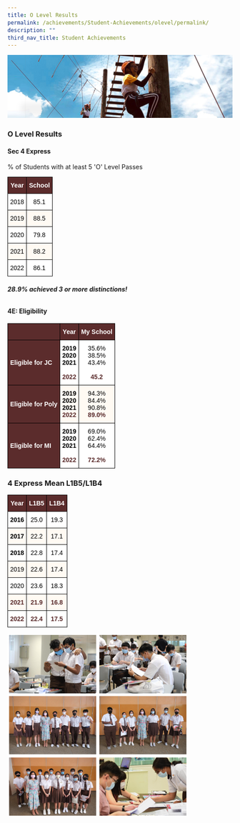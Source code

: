 ```yaml
---
title: O Level Results
permalink: /achievements/Student-Achievements/olevel/permalink/
description: ""
third_nav_title: Student Achievements
---
```

![](/images/achievements.jpg)

### O Level Results

#### Sec 4 Express  
% of Students with at least 5 'O' Level Passes

<style type="text/css">
.tg  {border-collapse:collapse;border-spacing:0;}
.tg td{border-color:black;border-style:solid;border-width:1px;font-family:Arial, sans-serif;font-size:14px;
  overflow:hidden;padding:10px 5px;word-break:normal;}
.tg th{border-color:black;border-style:solid;border-width:1px;font-family:Arial, sans-serif;font-size:14px;
  font-weight:normal;overflow:hidden;padding:10px 5px;word-break:normal;}
.tg .tg-azcb{background-color:#5B2C2C;border-color:#000000;color:#FFF;font-weight:bold;text-align:center;vertical-align:middle}
.tg .tg-4vrb{background-color:#FFF;border-color:#000000;text-align:center;vertical-align:middle}
.tg .tg-ovz1{background-color:#FFFAF3;border-color:#000000;text-align:center;vertical-align:middle}
</style>
<table class="tg">
<thead>
  <tr>
    <th class="tg-azcb"><span style="font-weight:bold;color:#FFF;background-color:#5B2C2C">Year</span></th>
    <th class="tg-azcb"><span style="font-weight:bold;color:#FFF;background-color:#5B2C2C">School</span></th>
  </tr>
</thead>
<tbody>
  <tr>
    <td class="tg-4vrb"><span style="color:#000;background-color:#FFF">2018</span></td>
    <td class="tg-4vrb"><span style="color:#000;background-color:#FFF">85.1</span></td>
  </tr>
  <tr>
    <td class="tg-ovz1"><span style="color:#000;background-color:#FFFAF3">2019</span></td>
    <td class="tg-ovz1"><span style="color:#000;background-color:#FFFAF3">88.5</span></td>
  </tr>
  <tr>
    <td class="tg-4vrb"><span style="color:#000;background-color:#FFF">2020</span></td>
    <td class="tg-4vrb"><span style="color:#000;background-color:#FFF">79.8</span></td>
  </tr>
  <tr>
    <td class="tg-ovz1"><span style="color:#000;background-color:#FFFAF3">2021</span></td>
    <td class="tg-ovz1"><span style="color:#000;background-color:#FFFAF3">88.2</span></td>
  </tr>
  <tr>
    <td class="tg-4vrb"><span style="color:#000;background-color:#FFF">2022</span></td>
    <td class="tg-4vrb"><span style="color:#000;background-color:#FFF">86.1</span></td>
  </tr>
</tbody>
</table>

###### **28.9% achieved 3 or more distinctions!**

#### 4E: Eligibility

<style type="text/css">
.tg  {border-collapse:collapse;border-spacing:0;}
.tg td{border-color:black;border-style:solid;border-width:1px;font-family:Arial, sans-serif;font-size:14px;
  overflow:hidden;padding:10px 5px;word-break:normal;}
.tg th{border-color:black;border-style:solid;border-width:1px;font-family:Arial, sans-serif;font-size:14px;
  font-weight:normal;overflow:hidden;padding:10px 5px;word-break:normal;}
.tg .tg-0yl1{background-color:#5B2C2C;border-color:#000000;color:#FFF;font-weight:bold;text-align:center;vertical-align:top}
.tg .tg-fitk{background-color:#FFF;border-color:#000000;color:#FFF;font-weight:bold;text-align:center;vertical-align:top}
.tg .tg-0f4t{background-color:#5B2C2C;border-color:#000000;color:#FFF;font-weight:bold;text-align:left;vertical-align:middle}
.tg .tg-azcb{background-color:#5B2C2C;border-color:#000000;color:#FFF;font-weight:bold;text-align:center;vertical-align:middle}
.tg .tg-evq4{background-color:#FFFAF3;border-color:#000000;color:#FFF;font-weight:bold;text-align:center;vertical-align:top}
.tg .tg-w4w7{background-color:#FFF;border-color:#000000;text-align:center;vertical-align:top}
.tg .tg-6599{background-color:#FFFAF3;border-color:#000000;text-align:center;vertical-align:top}
</style>
<table class="tg">
<thead>
  <tr>
    <th class="tg-0yl1"></th>
    <th class="tg-0yl1"><span style="font-weight:bold;color:#FFF;background-color:#5B2C2C">Year</span></th>
    <th class="tg-azcb"><span style="font-weight:bold;color:#FFF;background-color:#5B2C2C">My School</span></th>
  </tr>
</thead>
<tbody>
  <tr>
    <td class="tg-0f4t"><span style="font-weight:bold;color:#FFF;background-color:#5B2C2C">Eligible for JC</span></td>
    <td class="tg-fitk"><span style="color:#000;background-color:#FFF">2019</span><br><span style="color:#000;background-color:#FFF">2020</span><br><span style="color:#000;background-color:#FFF">2021</span><br><br><span style="font-weight:bold;color:#5B2C2C">2022</span></td>
    <td class="tg-w4w7"><span style="color:#000;background-color:#FFF">35.6%</span><br><span style="color:#000;background-color:#FFF">38.5%</span><br><span style="color:#000;background-color:#FFF">43.4%</span><br><br><span style="font-weight:bold;color:#5B2C2C">45.2</span></td>
  </tr>
  <tr>
    <td class="tg-0f4t"><span style="font-weight:bold;color:#FFF;background-color:#5B2C2C">Eligible for Poly</span></td>
    <td class="tg-evq4"><span style="color:#000;background-color:#FFFAF3">2019</span><br><span style="color:#000;background-color:#FFFAF3">2020</span><br><span style="color:#000;background-color:#FFFAF3">2021</span><br><span style="font-weight:bold;color:#5B2C2C">2022</span></td>
    <td class="tg-6599"><span style="color:#000;background-color:#FFFAF3">94.3%</span><br><span style="color:#000;background-color:#FFFAF3">84.4%</span><br><span style="color:#000;background-color:#FFFAF3">90.8%</span><br><span style="font-weight:bold;color:#5B2C2C">89.0%</span></td>
  </tr>
  <tr>
    <td class="tg-0f4t"><span style="font-weight:bold;color:#FFF;background-color:#5B2C2C">Eligible for MI</span></td>
    <td class="tg-fitk"><span style="color:#000;background-color:#FFF">2019</span><br><span style="color:#000;background-color:#FFF">2020</span><br><span style="color:#000;background-color:#FFF">2021</span><br><br><span style="font-weight:bold;color:#5B2C2C">2022</span></td>
    <td class="tg-w4w7"><span style="color:#000;background-color:#FFF">69.0%</span><br><span style="color:#000;background-color:#FFF">62.4%</span><br><span style="color:#000;background-color:#FFF">64.4%</span><br><br><span style="font-weight:bold;color:#5B2C2C">72.2%</span></td>
  </tr>
</tbody>
</table>

### 4 Express Mean L1B5/L1B4

<style type="text/css">
.tg  {border-collapse:collapse;border-spacing:0;}
.tg td{border-color:black;border-style:solid;border-width:1px;font-family:Arial, sans-serif;font-size:14px;
  overflow:hidden;padding:10px 5px;word-break:normal;}
.tg th{border-color:black;border-style:solid;border-width:1px;font-family:Arial, sans-serif;font-size:14px;
  font-weight:normal;overflow:hidden;padding:10px 5px;word-break:normal;}
.tg .tg-0yl1{background-color:#5B2C2C;border-color:#000000;color:#FFF;font-weight:bold;text-align:center;vertical-align:top}
.tg .tg-nyvb{background-color:#FFFAF3;border-color:#000000;color:#5B2C2C;font-weight:bold;text-align:center;vertical-align:top}
.tg .tg-6bix{background-color:#FFF;color:#FFF;font-weight:bold;text-align:center;vertical-align:top}
.tg .tg-0i1o{background-color:#FFF;border-color:#000000;color:#1A202C;text-align:center;vertical-align:top}
.tg .tg-kih2{background-color:#FFFAF3;border-color:#000000;color:#1A202C;text-align:center;vertical-align:top}
.tg .tg-btgb{background-color:#FFF;border-color:#000000;color:#5B2C2C;font-weight:bold;text-align:center;vertical-align:top}
.tg .tg-c1l1{background-color:#FFF;color:#1A202C;text-align:center;vertical-align:top}
.tg .tg-c057{background-color:#FFFAF3;color:#FFF;font-weight:bold;text-align:center;vertical-align:top}
.tg .tg-rucl{background-color:#FFFAF3;color:#1A202C;text-align:center;vertical-align:top}
</style>
<table class="tg">
<thead>
  <tr>
    <th class="tg-0yl1"><span style="font-weight:bold;color:#FFF;background-color:#5B2C2C">Year</span></th>
    <th class="tg-0yl1"><span style="font-weight:bold;color:#FFF;background-color:#5B2C2C">L1B5</span></th>
    <th class="tg-0yl1"><span style="font-weight:bold;color:#FFF;background-color:#5B2C2C">L1B4</span></th>
  </tr>
</thead>
<tbody>
  <tr>
    <td class="tg-6bix"><span style="color:#000;background-color:#FFF">2016</span></td>
    <td class="tg-c1l1"><span style="color:#000;background-color:#FFF">25.0</span></td>
    <td class="tg-c1l1"><span style="color:#000;background-color:#FFF">19.3</span></td>
  </tr>
  <tr>
    <td class="tg-c057"><span style="color:#000;background-color:#FFFAF3">2017</span></td>
    <td class="tg-rucl"><span style="color:#000;background-color:#FFFAF3">22.2</span></td>
    <td class="tg-rucl"><span style="color:#000;background-color:#FFFAF3">17.1</span></td>
  </tr>
  <tr>
    <td class="tg-6bix"><span style="color:#000;background-color:#FFF">2018</span></td>
    <td class="tg-c1l1"><span style="color:#000;background-color:#FFF">22.8</span></td>
    <td class="tg-c1l1"><span style="color:#000;background-color:#FFF">17.4</span></td>
  </tr>
  <tr>
    <td class="tg-kih2"><span style="color:#000;background-color:#FFFAF3">2019</span></td>
    <td class="tg-kih2"><span style="color:#000;background-color:#FFFAF3">22.6</span></td>
    <td class="tg-kih2"><span style="color:#000;background-color:#FFFAF3">17.4</span></td>
  </tr>
  <tr>
    <td class="tg-0i1o"><span style="color:#000;background-color:#FFF">2020</span></td>
    <td class="tg-0i1o"><span style="color:#000;background-color:#FFF">23.6</span></td>
    <td class="tg-0i1o"><span style="color:#000;background-color:#FFF">18.3</span></td>
  </tr>
  <tr>
    <td class="tg-nyvb"><span style="font-weight:bold;color:#5B2C2C">2021</span></td>
    <td class="tg-nyvb"><span style="font-weight:bold;color:#5B2C2C">21.9</span></td>
    <td class="tg-nyvb"><span style="font-weight:bold;color:#5B2C2C">16.8</span></td>
  </tr>
  <tr>
    <td class="tg-btgb"><span style="font-weight:bold;color:#5B2C2C">2022</span></td>
    <td class="tg-btgb"><span style="font-weight:bold;color:#5B2C2C">22.4</span></td>
    <td class="tg-btgb"><span style="font-weight:bold;color:#5B2C2C">17.5</span></td>
  </tr>
</tbody>
</table>

<img src="/images/olevel.png" style="width:80%">

